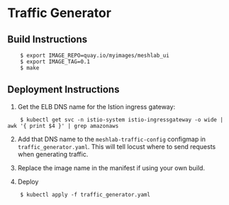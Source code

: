 # Traffic Generator

## Build Instructions

```
    $ export IMAGE_REPO=quay.io/myimages/meshlab_ui
    $ export IMAGE_TAG=0.1
    $ make
```

## Deployment Instructions

1. Get the ELB DNS name for the Istion ingress gateway:

```
    $ kubectl get svc -n istio-system istio-ingressgateway -o wide | awk '{ print $4 }' | grep amazonaws
```

2. Add that DNS name to the `meshlab-traffic-config` configmap in `traffic_generator.yaml`.  This will tell locust where to send requests when generating traffic.

3. Replace the image name in the manifest if using your own build.

4. Deploy

```
    $ kubectl apply -f traffic_generator.yaml
```

